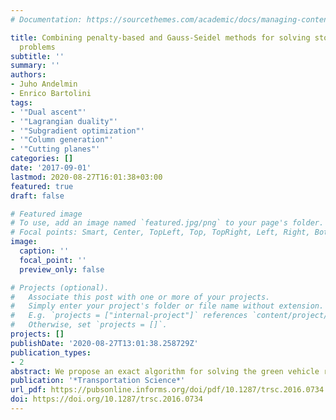 ```yaml
---
# Documentation: https://sourcethemes.com/academic/docs/managing-content/

title: Combining penalty-based and Gauss-Seidel methods for solving stochastic mixed-integer
  problems
subtitle: ''
summary: ''
authors:
- Juho Andelmin
- Enrico Bartolini
tags:
- '"Dual ascent"'
- '"Lagrangian duality"'
- '"Subgradient optimization"'
- '"Column generation"'
- '"Cutting planes"'
categories: []
date: '2017-09-01'
lastmod: 2020-08-27T16:01:38+03:00
featured: true
draft: false

# Featured image
# To use, add an image named `featured.jpg/png` to your page's folder.
# Focal points: Smart, Center, TopLeft, Top, TopRight, Left, Right, BottomLeft, Bottom, BottomRight.
image:
  caption: ''
  focal_point: ''
  preview_only: false

# Projects (optional).
#   Associate this post with one or more of your projects.
#   Simply enter your project's folder or file name without extension.
#   E.g. `projects = ["internal-project"]` references `content/project/deep-learning/index.md`.
#   Otherwise, set `projects = []`.
projects: []
publishDate: '2020-08-27T13:01:38.258729Z'
publication_types:
- 2
abstract: We propose an exact algorithm for solving the green vehicle routing problem (G-VRP). The G-VRP models the optimal routing of an alternative fuel vehicle fleet to serve a set of geographically scattered customers. Vehicles’ fuel autonomy and possible refueling stops en route are explicitly modeled and maximum duration constraints are imposed on each vehicle route. We model the G-VRP as a set partitioning problem in which columns represent feasible routes corresponding to simple circuits in a multigraph. Each node in the multigraph represents one customer and each arc between two customers represents a nondominated path through a set of refueling stations visited by a vehicle when traveling directly between the two customers. We strengthen the set partitioning formulation by adding valid inequalities including k-path cuts and describe a method for separating them. We provide computational results on benchmark instances showing that the algorithm can optimally solve instances with up to ∼110 customers.
publication: '*Transportation Science*'
url_pdf: https://pubsonline.informs.org/doi/pdf/10.1287/trsc.2016.0734
doi: https://doi.org/10.1287/trsc.2016.0734
---
```


